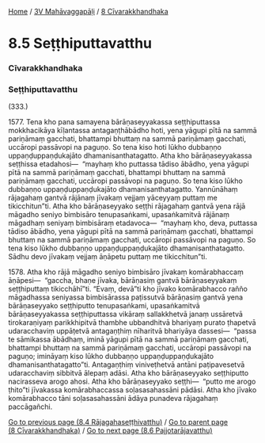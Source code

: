 
[Home](/) / [3V Mahāvaggapāḷi](/tipitaka/3V.md) / [8 Cīvarakkhandhaka](/tipitaka/3V/8.md)

# 8.5 Seṭṭhiputtavatthu

### Cīvarakkhandhaka

### Seṭṭhiputtavatthu

(333.)

1577\. Tena kho pana samayena bārāṇaseyyakassa seṭṭhiputtassa mokkhacikāya kīḷantassa antagaṇṭhābādho hoti, yena yāgupi pītā na sammā pariṇāmaṃ gacchati, bhattampi bhuttaṃ na sammā pariṇāmaṃ gacchati, uccāropi passāvopi na paguṇo. So tena kiso hoti lūkho dubbaṇṇo uppaṇḍuppaṇḍukajāto dhamanisanthatagatto. Atha kho bārāṇaseyyakassa seṭṭhissa etadahosi—  “mayhaṃ kho puttassa tādiso ābādho, yena yāgupi pītā na sammā pariṇāmaṃ gacchati, bhattampi bhuttaṃ na sammā pariṇāmaṃ gacchati, uccāropi passāvopi na paguṇo. So tena kiso lūkho dubbaṇṇo uppaṇḍuppaṇḍukajāto dhamanisanthatagatto. Yannūnāhaṃ rājagahaṃ gantvā rājānaṃ jīvakaṃ vejjaṃ yāceyyaṃ puttaṃ me tikicchitun”ti. Atha kho bārāṇaseyyako seṭṭhi rājagahaṃ gantvā yena rājā māgadho seniyo bimbisāro tenupasaṅkami, upasaṅkamitvā rājānaṃ māgadhaṃ seniyaṃ bimbisāraṃ etadavoca—  “mayhaṃ kho, deva, puttassa tādiso ābādho, yena yāgupi pītā na sammā pariṇāmaṃ gacchati, bhattampi bhuttaṃ na sammā pariṇāmaṃ gacchati, uccāropi passāvopi na paguṇo. So tena kiso lūkho dubbaṇṇo uppaṇḍuppaṇḍukajāto dhamanisanthatagatto. Sādhu devo jīvakaṃ vejjaṃ āṇāpetu puttaṃ me tikicchitun”ti.

1578\. Atha kho rājā māgadho seniyo bimbisāro jīvakaṃ komārabhaccaṃ āṇāpesi—  “gaccha, bhaṇe jīvaka, bārāṇasiṃ gantvā bārāṇaseyyakaṃ seṭṭhiputtaṃ tikicchāhī”ti. “Evaṃ, devā”ti kho jīvako komārabhacco rañño māgadhassa seniyassa bimbisārassa paṭissutvā bārāṇasiṃ gantvā yena bārāṇaseyyako seṭṭhiputto tenupasaṅkami, upasaṅkamitvā bārāṇaseyyakassa seṭṭhiputtassa vikāraṃ sallakkhetvā janaṃ ussāretvā tirokaraṇiyaṃ parikkhipitvā thambhe ubbandhitvā bhariyaṃ purato ṭhapetvā udaracchaviṃ uppāṭetvā antagaṇṭhiṃ nīharitvā bhariyāya dassesi—  “passa te sāmikassa ābādhaṃ, iminā yāgupi pītā na sammā pariṇāmaṃ gacchati, bhattampi bhuttaṃ na sammā pariṇāmaṃ gacchati, uccāropi passāvopi na paguṇo; imināyaṃ kiso lūkho dubbaṇṇo uppaṇḍuppaṇḍukajāto dhamanisanthatagatto”ti. Antagaṇṭhiṃ viniveṭhetvā antāni paṭipavesetvā udaracchaviṃ sibbitvā ālepaṃ adāsi. Atha kho bārāṇaseyyako seṭṭhiputto nacirasseva arogo ahosi. Atha kho bārāṇaseyyako seṭṭhi—  “putto me arogo ṭhito”ti jīvakassa komārabhaccassa soḷasasahassāni pādāsi. Atha kho jīvako komārabhacco tāni soḷasasahassāni ādāya punadeva rājagahaṃ paccāgañchi.

[Go to previous page (8.4 Rājagahaseṭṭhivatthu)](/tipitaka/3V/8/8.4.md) / [Go to parent page (8 Cīvarakkhandhaka)](/tipitaka/3V/8.md) / [Go to next page (8.6 Pajjotarājavatthu)](/tipitaka/3V/8/8.6.md)


